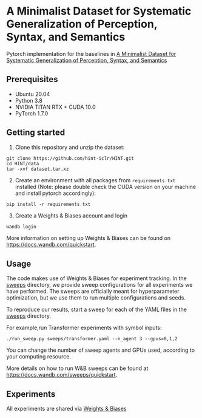 # A Minimalist Dataset for Systematic Generalization of Perception, Syntax, and Semantics
Pytorch implementation for the baselines in [A Minimalist Dataset for Systematic Generalization of Perception, Syntax, and Semantics](https://hint-iclr.github.io/HINT/)

## Prerequisites
* Ubuntu 20.04
* Python 3.8
* NVIDIA TITAN RTX + CUDA 10.0
* PyTorch 1.7.0

## Getting started
1. Clone this repository and unzip the dataset:
```
git clone https://github.com/hint-iclr/HINT.git
cd HINT/data
tar -xvf dataset.tar.xz
```
2. Create an environment with all packages from `requirements.txt` installed (Note: please double check the CUDA version on your machine and install pytorch accordingly):
```
pip install -r requirements.txt
```

3. Create a Weights & Biases account and login 
```bash
wandb login
```

More information on setting up Weights & Biases can be found on
https://docs.wandb.com/quickstart.

## Usage
The code makes use of Weights &  Biases for experiment tracking. In the [sweeps](./sweeps/) directory, we provide sweep configurations for all experiments we have performed. The sweeps are officially meant for hyperparameter optimization, but we use them to run multiple configurations and seeds.

To reproduce our results, start a sweep for each of the YAML files in the [sweeps](./sweeps/) directory.


For example,run Transformer experiments with symbol inputs: 
```
./run_sweep.py sweeps/transformer.yaml --n_agent 3 --gpus=0,1,2
```

You can change the number of sweep agents and GPUs used, according to your computing resource.

More details on how to run W&B sweeps can be found at https://docs.wandb.com/sweeps/quickstart.

## Experiments
All experiments are shared via [Weights & Biases](https://wandb.ai/qli/HINT/reports/HINT-experimental-report--VmlldzoyMDgyOTM2)
